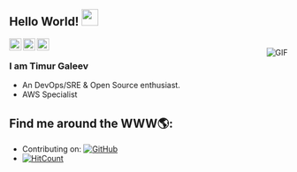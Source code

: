 ## Hello World! <img src="https://raw.githubusercontent.com/timurgaleev/timurgaleev/master/gifs/Hi.gif" width="30px"></h2>


<a href="https://www.linkedin.com/in/timur-galeev/">
  <img align="left" alt="Timur's Linkdein" width="22px" src="https://cdn.jsdelivr.net/npm/simple-icons@v3/icons/linkedin.svg" />
</a>
<a href="https://github.com/timurgaleev">
  <img align="left" alt="Timur's Github" width="22px" src="https://cdn.jsdelivr.net/npm/simple-icons@v3/icons/github.svg" />
</a>
<a href="https://t.me/GaleevTimur">
  <img align="left" alt="Timur's Telegram" width="22px" src="https://cdn.jsdelivr.net/npm/simple-icons@v3/icons/telegram.svg" />
</a>
<br />
<img align="right" alt="GIF" src="https://media.giphy.com/media/13HgwGsXF0aiGY/giphy.gif" />

### I am Timur Galeev
- An DevOps/SRE & Open Source enthusiast.
- AWS Specialist
## Find me around the WWW🌎:

<p align="center"> 


- Contributing on: <a href="https://github.com/timurgaleev"><img src="https://img.shields.io/github/followers/timurgaleev.svg?label=GitHub&style=social" alt="GitHub"></a>
- [![HitCount](http://hits.dwyl.com/Raghav-byte/timurgaleev.svg)](http://hits.dwyl.com/timurgaleev/timurgaleev)
